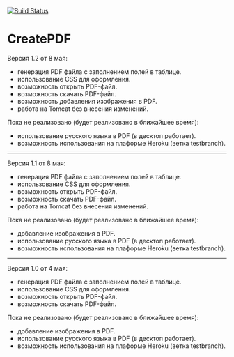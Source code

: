 [![Build Status](https://travis-ci.com/Kazantsev27/CreatePDF.svg?branch=master)](https://travis-ci.com/Kazantsev27/CreatePDF)

# CreatePDF
Версия 1.2 от 8 мая:
- генерация PDF файла с заполнением полей в таблице.
- использование CSS для оформления.
- возможность открыть PDF-файл.
- возможность скачать PDF-файл.
- возможность добавления изображения в PDF.
- работа на Tomcat без внесения изменений.

Пока не реализовано (будет реализовано в ближайшее время):
- использование русского языка в PDF (в десктоп работает).
- возможность использования на плаформе Heroku (ветка testbranch).
____________________________________________________________________
Версия 1.1 от 8 мая:
- генерация PDF файла с заполнением полей в таблице.
- использование CSS для оформления.
- возможность открыть PDF-файл.
- возможность скачать PDF-файл.
- работа на Tomcat без внесения изменений.

Пока не реализовано (будет реализовано в ближайшее время):
- добавление изображения в PDF.
- использование русского языка в PDF (в десктоп работает).
- возможность использования на плаформе Heroku (ветка testbranch).
____________________________________________________________________
Версия 1.0 от 4 мая:
- генерация PDF файла с заполнением полей в таблице.
- использование CSS для оформления.
- возможность открыть PDF-файл.
- возможность скачать PDF-файл.

Пока не реализовано (будет реализовано в ближайшее время):
- добавление изображения в PDF.
- использование русского языка в PDF (в десктоп работает).
- возможность использования на плаформе Heroku (ветка testbranch).
